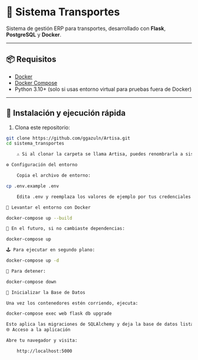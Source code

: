 # 🚚 Sistema Transportes

Sistema de gestión ERP para transportes, desarrollado con **Flask**, **PostgreSQL** y **Docker**.

---

## 📦 Requisitos

- [Docker](https://www.docker.com/)
- [Docker Compose](https://docs.docker.com/compose/)
- Python 3.10+ (solo si usas entorno virtual para pruebas fuera de Docker)

---

## 🚀 Instalación y ejecución rápida

1. Clona este repositorio:

```bash
git clone https://github.com/ggazuln/Artisa.git
cd sistema_transportes

    ⚠️ Si al clonar la carpeta se llama Artisa, puedes renombrarla a sistema_transportes o ajustar los comandos según corresponda.

⚙️ Configuración del entorno

    Copia el archivo de entorno:

cp .env.example .env

    Edita .env y reemplaza los valores de ejemplo por tus credenciales reales.

🐳 Levantar el entorno con Docker

docker-compose up --build

🔁 En el futuro, si no cambiaste dependencias:

docker-compose up

🕹️ Para ejecutar en segundo plano:

docker-compose up -d

🚫 Para detener:

docker-compose down

🧱 Inicializar la Base de Datos

Una vez los contenedores estén corriendo, ejecuta:

docker-compose exec web flask db upgrade

Esto aplica las migraciones de SQLAlchemy y deja la base de datos lista para operar.
🌐 Acceso a la aplicación

Abre tu navegador y visita:

    http://localhost:5000